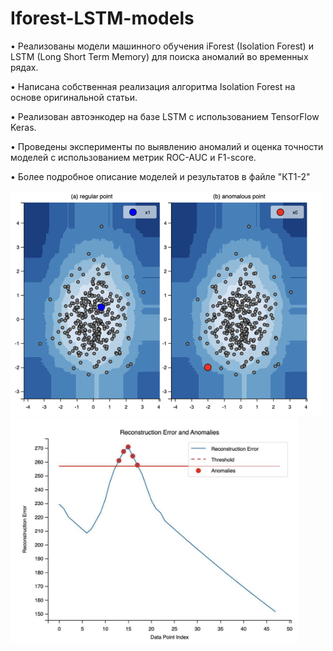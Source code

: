 # Iforest-LSTM-models

• Реализованы модели машинного обучения iForest (Isolation Forest) и LSTM (Long Short Term Memory) для поиска аномалий во временных рядах.

• Написана собственная реализация алгоритма Isolation Forest на основе оригинальной статьи.

• Реализован автоэнкодер на базе LSTM с использованием TensorFlow Keras.

• Проведены эксперименты по выявлению аномалий и оценка точности моделей с использованием метрик ROC-AUC и F1-score.

• Более подробное описание моделей и результатов в файле "КТ1-2"

<p float="left">
  <img src="iforestm.png" width="500" style="margin-right: 10px;">
  <img src="anomaliesm.png" width=460">
</p>
